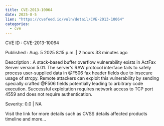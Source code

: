 ```yaml
--- 
title: CVE-2013-10064
date: 2025-8-5
lien: "https://cvefeed.io/vuln/detail/CVE-2013-10064"
categories:
  - cve
---
```


CVE ID : CVE-2013-10064

Published :  Aug. 5
2025
8:15 p.m. | 2 hours
33 minutes ago

Description : A stack-based buffer overflow vulnerability exists in ActFax Server version 5.01. The server's RAW protocol interface fails to safely process user-supplied data in @F506 fax header fields due to insecure usage of strcpy. Remote attackers can exploit this vulnerability by sending specially crafted @F506 fields
potentially leading to arbitrary code execution. Successful exploitation requires network access to TCP port 4559 and does not require authentication.

Severity: 0.0 | NA

Visit the link for more details
such as CVSS details
affected products
timeline
and more...
